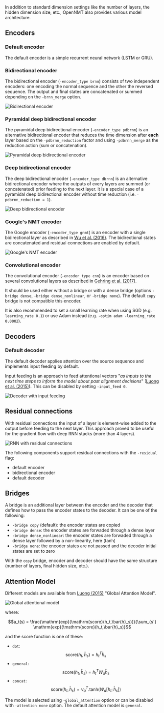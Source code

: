 In addition to standard dimension settings like the number of layers, the hidden dimension size, etc., OpenNMT also provides various model architecture.

## Encoders

### Default encoder

The default encoder is a simple recurrent neural network (LSTM or GRU).

### Bidirectional encoder

The bidirectional encoder (`-encoder_type brnn`) consists of two independent encoders: one encoding the normal sequence and the other the reversed sequence. The output and final states are concatenated or summed depending on the `-brnn_merge` option.

![Bidirectional encoder](../img/brnn.png)

### Pyramidal deep bidirectional encoder

The pyramidal deep bidirectional encoder (`-encoder_type pdbrnn`) is an alternative bidirectional encoder that reduces the time dimension after **each** layer based on the `-pdbrnn_reduction` factor and using `-pdbrnn_merge` as the reduction action (sum or concatenation).

![Pyramidal deep bidirectional encoder](../img/pdbrnn.png)

### Deep bidirectional encoder

The deep bidirectional encoder (`-encoder_type dbrnn`) is an alternative bidirectional encoder where the outputs of every layers are summed (or concatenated) prior feeding to the next layer. It is a special case of a pyramidal deep bidirectional encoder without time reduction (i.e. `-pdbrnn_reduction = 1`).

![Deep bidirectional encoder](../img/dbrnn.png)

### Google's NMT encoder

The Google encoder (`-encoder_type gnmt`) is an encoder with a single bidirectional layer as described in [Wu et al. (2016)](../references.md#GNMT). The bidirectional states are concatenated and residual connections are enabled by default.

![Google's NMT encoder](../img/gnmt-encoder.png)

### Convolutional encoder

The convolutional encoder (`-encoder_type cnn`) is an encoder based on several convolutional layers as described in [Gehring et al. (2017)](../references.md#CNNEncoder).

It should be used either without a bridge or with a dense bridge (options `-bridge dense`, `-bridge dense_nonlinear`, or `-bridge none`). The default `copy` bridge is not compatible this encoder.

It is also recommended to set a small learning rate when using SGD (e.g. `-learning_rate 0.1`) or use Adam instead (e.g. `-optim adam -learning_rate 0.0002`).

## Decoders

### Default decoder

The default decoder applies attention over the source sequence and implements input feeding by default.

Input feeding is an approach to feed attentional vectors "*as inputs to the next time steps to inform the model about past alignment decisions*" ([Luong et al. (2015)](https://arxiv.org/pdf/1508.04025.pdf)). This can be disabled by setting `-input_feed 0`.

![Decoder with input feeding](../img/input_feed.png)

## Residual connections

With residual connections the input of a layer is element-wise added to the output before feeding to the next layer. This approach proved to be useful for the gradient flow with deep RNN stacks (more than 4 layers).

![RNN with residual connections](../img/residual.png)

The following components support residual connections with the `-residual` flag:

* default encoder
* bidirectional encoder
* default decoder

## Bridges

A bridge is an additional layer between the encoder and the decoder that defines how to pass the encoder states to the decoder. It can be one of the following:

* `-bridge copy` (default): the encoder states are copied
* `-bridge dense`: the encoder states are forwaded through a dense layer
* `-bridge dense_nonlinear`: the encoder states are forwaded through a dense layer followed by a non-linearity, here \(tanh\)
* `-bridge none`: the encoder states are not passed and the decoder initial states are set to zero

With the `copy` bridge, encoder and decoder should have the same structure (number of layers, final hidden size, etc.).

## Attention Model

Different models are available from [Luong (2015)](../references.md#Luong2015) "Global Attention Model".

![Global attentional model](../img/global-attention-model.png)

where:

$$a_t(s) = \frac{\mathrm{exp}(\mathrm{score}(h_t,\bar{h}_s))}{\sum_{s'} \mathrm{exp}(\mathrm{score}(h_t,\bar{h}_s)}$$

and the score function is one of these:

* `dot`: $$\mathrm{score}(h_t,\bar{h}_s)=h_t^T\bar{h}_s$$
* `general`: $$\mathrm{score}(h_t,\bar{h}_s)=h_t^TW_a\bar{h}_s$$
* `concat`: $$\mathrm{score}(h_t,\bar{h}_s)=\nu_a^T.\mathrm{tanh}(W_a[h_t;\bar{h}_s])$$

The model is selected using `-global_attention` option or can be disabled with `-attention none` option. The default attention model is `general`.
